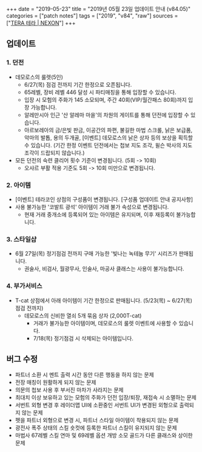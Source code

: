+++
date = "2019-05-23"
title = "2019년 05월 23일 업데이트 안내 (v84.05)"
categories = ["patch notes"]
tags = ["2019", "v84", "raw"]
sources = ["[TERA 테라 | NEXON](http://tera.nexon.com/news/update/view.aspx?n4articlesn=394)"]
+++

## 업데이트

### **1.** 던전
- 데모로스의 룰렛(5인)
  - 6/27(목) 점검 전까지 기간 한정으로 오픈됩니다.
  - 65레벨, 장비 레벨 446 달성 시 파티매칭을 통해 입장할 수 있습니다.
  - 입장 시 모험의 주화가 145 소모되며, 주간 40회(VIP/월간패스 80회)까지 입장 가능합니다.
  - 알레만시아 인근 '산 알레마 마을'의 차원의 게이트를 통해 던전에 입장할 수 있습니다.
  - 아르보레아의 금/은빛 판금, 이공간의 파편, 불길한 마법 스크롤, 낡은 보급품, 악마의 발톱, 용의 두개골, [이벤트] 데모로스의 낡은 상자 등의 보상을 획득할 수 있습니다. (기간 한정 이벤트 던전에서는 첩보 지도 조각, 윌슨 박사의 지도 조각이 드랍되지 않습니다.)
- 모든 던전의 숙련 클리어 횟수 기준이 변경됩니다. (5회 -> 10회)
  - 오샤르 부활 적용 기준도 5회 -> 10회 미만으로 변경됩니다.

### **2.** 아이템
- [이벤트] 테라코인 상점의 구성품이 변경됩니다. [구성품 업데이트 안내 공지사항]
- 사용 불가능한 '코발트 광석' 아이템이 거래 불가 속성으로 변경됩니다.
  - 현재 거래 중개소에 등록되어 있는 아이템은 유지되며, 이후 재등록이 불가능합니다.

### **3.** 스타일샵
- 6월 27일(목) 정기점검 전까지 구매 가능한 '빛나는 녹테늄 무기' 시리즈가 판매됩니다.
  - 권술사, 비검사, 월광무사, 인술사, 마공사 클래스는 사용이 불가능합니다.

### **4.** 부가서비스
- T-cat 상점에서 아래 아이템이 기간 한정으로 판매됩니다. (5/23(목) ~ 6/27(목) 점검 전까지)
  - 데모로스의 신비한 열쇠 5개 묶음 상자 (2,000T-cat)
    - 거래가 불가능한 아이템이며, 데모로스의 룰렛 이벤트에 사용할 수 있습니다.
    - 7/18(목) 정기점검 시 삭제되는 아이템입니다.

## 버그 수정

- 파트너 소환 시 멘트 출력 시간 동안 다른 행동을 하지 않는 문제
- 전장 매칭이 원활하게 되지 않는 문제
- 의문의 첩보 사용 후 부서진 마차가 사라지는 문제
- 최대치 이상 보유하고 있는 모험의 주화가 던전 입장/퇴장, 재접속 시 소멸하는 문제
- 서번트 외형 변경 후 레이더맵 UI에 소환중인 서번트 UI가 변경된 외형으로 출력되지 않는 문제
- 펫을 파트너 외형으로 변경 시, 파트너 스타일 아이템이 착용되지 않는 문제
- 광전사 폭주 상태의 스킬 숏컷에 등록한 파트너 스킬이 유지되지 않는 문제
- 마법사 67레벨 스킬 연마 및 69레벨 옵션 개방 소모 골드가 다른 클래스와 상이한 문제
